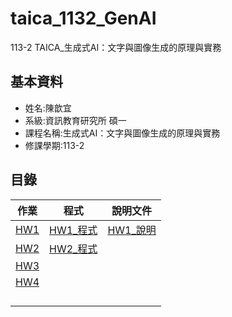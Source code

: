 # taica_1132_GenAI
113-2 TAICA_生成式AI：文字與圖像生成的原理與實務
## 基本資料
- 姓名:陳歆宜
- 系級:資訊教育研究所 碩一
- 課程名稱:生成式AI：文字與圖像生成的原理與實務
- 修課學期:113-2

## 目錄
|作業|程式|說明文件|
|---|---|---|
|[HW1](HW1)|[HW1_程式](HW1/113_2GenAI_HW1.ipynb)|[HW1_說明](HW1/HW1_ntnu_61308006E.pdf)|
|[HW2](HW2)|[HW2_程式](HW2/113_2GenAI_HW2.ipynb)||
|[HW3](HW3)|||
|[HW4](HW4)|||
||||
||||
||||
||||
